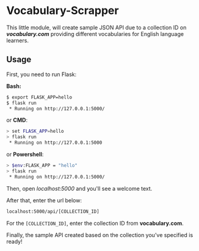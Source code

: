 
# Vocabulary-Scrapper

This little module, will create sample JSON API due to a collection ID on ***vocabulary.com*** providing different vocabularies for English language learners.

## Usage

First, you need to run Flask:

**Bash:**
```bash
$ export FLASK_APP=hello
$ flask run
 * Running on http://127.0.0.1:5000/
```
or **CMD**:
```bash
> set FLASK_APP=hello
> flask run
 * Running on http://127.0.0.1:5000
```
or **Powershell**:
```bash
> $env:FLASK_APP = "hello"
> flask run
 * Running on http://127.0.0.1:5000/
```

Then, open *localhost:5000* and you'll see a welcome text.

After that, enter the url below:
```bash
localhost:5000/api/[COLLECTION_ID]
```
For the `[COLLECTION_ID]`, enter the collection ID from **vocabulary.com**.

Finally, the sample API created based on the collection you've specified is ready!
